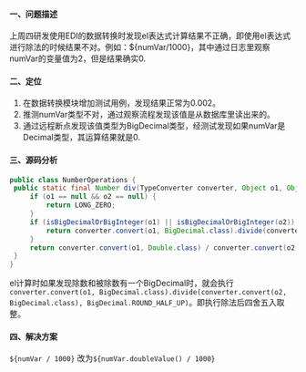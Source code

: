 #### 一、问题描述

上周四研发使用EDI的数据转换时发现el表达式计算结果不正确，即使用el表达式进行除法的时候结果不对。例如：${numVar/1000}，其中通过日志里观察numVar的变量值为2，但是结果确实0.

#### 二、定位

1. 在数据转换模块增加测试用例，发现结果正常为0.002。
2. 推测numVar类型不对，通过观察流程发现该值是从数据库里读出来的。
3. 通过远程断点发现该值类型为BigDecimal类型，经测试发现如果numVar是Decimal类型，其运算结果就是0.
   
#### 三、源码分析
   
```java
public class NumberOperations {
 public static final Number div(TypeConverter converter, Object o1, Object o2) {
     if (o1 == null && o2 == null) {
         return LONG_ZERO;
     }
     if (isBigDecimalOrBigInteger(o1) || isBigDecimalOrBigInteger(o2)) {
         return converter.convert(o1, BigDecimal.class).divide(converter.convert(o2, BigDecimal.class), BigDecimal.ROUND_HALF_UP);
     }
     return converter.convert(o1, Double.class) / converter.convert(o2, Double.class);
 }
}
```
   
el计算时如果发现除数和被除数有一个BigDecimal时，就会执行`converter.convert(o1, BigDecimal.class).divide(converter.convert(o2, BigDecimal.class), BigDecimal.ROUND_HALF_UP)`。即执行除法后四舍五入取整。
   
#### 四、解决方案
   
`${numVar / 1000}` 改为`${numVar.doubleValue() / 1000}`